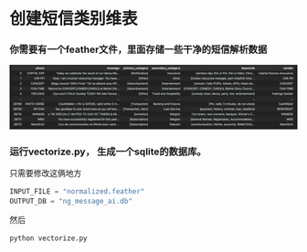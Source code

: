 # 创建短信类别维表

### 你需要有一个feather文件，里面存储一些干净的短信解析数据
![feather文件](images/feather.png)


### 运行vectorize.py， 生成一个sqlite的数据库。
只需要修改这俩地方
```python
INPUT_FILE = "normalized.feather"
OUTPUT_DB = "ng_message_ai.db"
```

然后
```bash
python vectorize.py
```